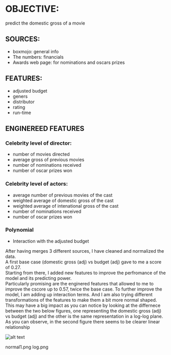 
# OBJECTIVE:    
predict the domestic gross of a movie

## SOURCES:    
* boxmojo: general info   
* The numbers: financials
* Awards web page: for nominations and oscars prizes

## FEATURES:
* adjusted budget 
* geners
* distributor
* rating
* run-time

## ENGINEREED FEATURES   
### Celebrity level of director:
* number of movies directed
* average gross of previous movies
* number of nominations received
* number of oscar prizes won
    
### Celebrity level of actors:
* average number of previous movies of the cast
* weighted average of domestic gross of the cast
* weighted average of intenational gross of the cast
* number of nominations received
* number of oscar prizes won

### Polynomial
* Interaction with the adjusted budget

After having merges 3 different sources, I have cleaned and normalized the data.    
A first base case (domestic gross (adj) vs budget (adj) gave  to me a score of 0.27.    
Starting from there, I added new features to improve the perfromance of the model and its predicting power.   
Particularly promising are the enginered features that allowed to me to improve the cscore up to 0.57, twice the base case.
To further improve the model, I am adding up interaction terms. And I am also trying different transformations of the features to make them a bit more normal shaped. This may have a big impact as you can notice by looking at the differnece between the two below figures, one representing the domestic gross (adj) vs budget (adj)  and the other is the same representation in a log-log plane. As you can observe, in the second figure there seems to be clearer linear relationship

![alt text](http://url/to/img.png)

normal1.png
log.png
